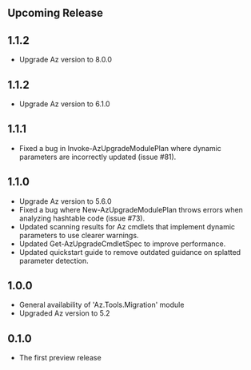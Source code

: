 <!--
    Please leave this section at the top of the change log.

    Changes for the upcoming release should go under the section titled "Upcoming Release", and should adhere to the following format:

    ## Upcoming Release
    * Overview of change #1
        - Additional information about change #1
    * Overview of change #2
        - Additional information about change #2
        - Additional information about change #2
    * Overview of change #3
    * Overview of change #4
        - Additional information about change #4

    ## YYYY.MM.DD - Version X.Y.Z (Previous Release)
    * Overview of change #1
        - Additional information about change #1
-->
## Upcoming Release
## 1.1.2
* Upgrade Az version to 8.0.0

## 1.1.2
* Upgrade Az version to 6.1.0

## 1.1.1
* Fixed a bug in Invoke-AzUpgradeModulePlan where dynamic parameters are incorrectly updated (issue #81).

## 1.1.0
* Upgrade Az version to 5.6.0
* Fixed a bug where New-AzUpgradeModulePlan throws errors when analyzing hashtable code (issue #73).
* Updated scanning results for Az cmdlets that implement dynamic parameters to use clearer warnings.
* Updated Get-AzUpgradeCmdletSpec to improve performance.
* Updated quickstart guide to remove outdated guidance on splatted parameter detection.

## 1.0.0
* General availability of 'Az.Tools.Migration' module
* Upgraded Az version to 5.2

## 0.1.0
* The first preview release
